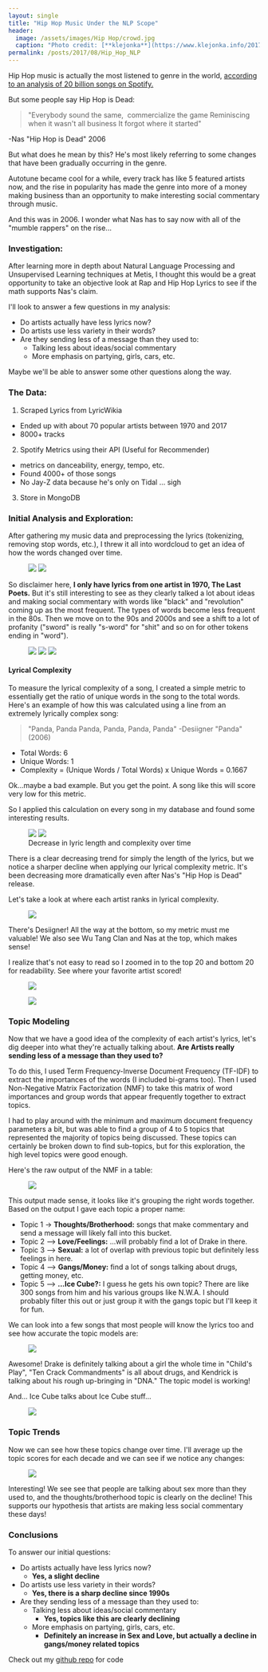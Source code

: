 ```yaml
---
layout: single
title: "Hip Hop Music Under the NLP Scope"
header:
  image: /assets/images/Hip Hop/crowd.jpg
  caption: "Photo credit: [**klejonka**](https://www.klejonka.info/2017kimage-kendrick-lamar-tde-wallpaper.awp)"
permalink: /posts/2017/08/Hip_Hop_NLP
---
```


Hip Hop music is actually the most listened to genre in the world, [according to an analysis of 20 billion songs on Spotify.](http://www.independent.co.uk/arts-entertainment/music/news/hip-hop-is-the-most-listened-to-genre-in-the-world-according-to-spotify-analysis-of-20-billion-10388091.html)

But some people say Hip Hop is Dead:

> "Everybody sound the same, 
commercialize the game
Reminiscing when it wasn't all business
It forgot where it started"

-Nas "Hip Hop is Dead" 2006

But what does he mean by this? He's most likely referring to some changes that have been gradually occurring in the genre.

Autotune became cool for a while, every track has like 5 featured artists now, and the rise in popularity has made the genre into more of a money making business than an opportunity to make interesting social commentary through music.  

And this was in 2006. I wonder what Nas has to say now with all of the "mumble rappers" on the rise...

### Investigation:

After learning more in depth about Natural Language Processing and Unsupervised Learning techniques at Metis, I thought this would be a great opportunity to take an objective look at Rap and Hip Hop Lyrics to see if the math supports Nas's claim.

I'll look to answer a few questions in my analysis:

- Do artists actually have less lyrics now?
- Do artists use less variety in their words?
- Are they sending less of a message than they used to:
  - Talking less about ideas/social commentary
  - More emphasis on partying, girls, cars, etc.

Maybe we'll be able to answer some other questions along the way.

### The Data:

1. Scraped Lyrics from LyricWikia
  - Ended up with about 70 popular artists between 1970 and 2017
  - 8000+ tracks
2. Spotify Metrics using their API (Useful for Recommender)
  - metrics on danceability, energy, tempo, etc.
  - Found 4000+ of those songs
  - No Jay-Z data because he's only on Tidal ... sigh
3. Store in MongoDB

### Initial Analysis and Exploration:

After gathering my music data and preprocessing the lyrics (tokenizing, removing stop words, etc.), I threw it all into wordcloud to get an idea of how the words changed over time.

<figure class="half">
  <a href="/assets/images/Hip Hop/lastpoets.png">
  <img src="/assets/images/Hip Hop/lastpoets.png"></a>
  <a href="/assets/images/Hip Hop/cloud80.png">
  <img src="/assets/images/Hip Hop/cloud80.png"></a>
</figure>

So disclaimer here, **I only have lyrics from one artist in 1970, The Last Poets.** But it's still interesting to see as they clearly talked a lot about ideas and making social commentary with words like "black" and "revolution" coming up as the most frequent. The types of words become less frequent in the 80s. Then we move on to the 90s and 2000s and see a shift to a lot of profanity ("sword" is really "s-word" for "shit" and so on for other tokens ending in "word").

<figure class="third">
  <a href="/assets/images/Hip Hop/cloud1990.png">
  <img src="/assets/images/Hip Hop/cloud1990.png"></a>
  <a href="/assets/images/Hip Hop/cloud2000.png">
  <img src="/assets/images/Hip Hop/cloud2000.png"></a>
  <a href="/assets/images/Hip Hop/cloud10.png">
  <img src="/assets/images/Hip Hop/cloud10.png"></a>
</figure>

#### Lyrical Complexity

To measure the lyrical complexity of a song, I created a simple metric to essentially get the ratio of unique words in the song to the total words. Here's an example of how this was calculated using a line from an extremely lyrically complex song:

> "Panda, Panda
  Panda, Panda, Panda, Panda"
  -Desiigner "Panda" (2006)

- Total Words: 6
- Unique Words: 1
- Complexity = (Unique Words / Total Words) x Unique Words
             = 0.1667

Ok...maybe a bad example. But you get the point. A song like this will score very low for this metric.

So I applied this calculation on every song in my database and found some interesting results.

<figure class="half">
  <a href="/assets/images/Hip Hop/songlength.png">
  <img src="/assets/images/Hip Hop/songlength.png"></a>
  <a href="/assets/images/Hip Hop/complex_time.png">
  <img src="/assets/images/Hip Hop/complex_time.png"></a>
  <figcaption>Decrease in lyric length and complexity over time</figcaption>
</figure>

There is a clear decreasing trend for simply the length of the lyrics, but we notice a sharper decline when applying our lyrical complexity metric. It's been decreasing more dramatically even after Nas's "Hip Hop is Dead" release.

Let's take a look at where each artist ranks in lyrical complexity.

<figure>
  <a href="/assets/images/Hip Hop/artists_by_complexity.png">
  <img src="/assets/images/Hip Hop/artists_by_complexity.png"></a>
</figure>

There's Desiigner! All the way at the bottom, so my metric must me valuable! We also see Wu Tang Clan and Nas at the top, which makes sense!

I realize that's not easy to read so I zoomed in to the top 20 and bottom 20 for readability. See where your favorite artist scored!

<figure>
  <a href="/assets/images/Hip Hop/top20.png">
  <img src="/assets/images/Hip Hop/top20.png"></a>
</figure>

<figure>
  <a href="/assets/images/Hip Hop/bottom20.png">
  <img src="/assets/images/Hip Hop/bottom20.png"></a>
</figure>

### Topic Modeling

Now that we have a good idea of the complexity of each artist's lyrics, let's dig deeper into what they're actually talking about. **Are Artists really sending less of a message than they used to?**

To do this, I used Term Frequency-Inverse Document Frequency (TF-IDF) to extract the importances of the words (I included bi-grams too). Then I used Non-Negative Matrix Factorization (NMF) to take this matrix of word importances and group words that appear frequently together to extract topics.

I had to play around with the minimum and maximum document frequency parameters a bit, but was able to find a group of 4 to 5 topics that represented the majority of topics being discussed. These topics can certainly be broken down to find sub-topics, but for this exploration, the high level topics were good enough.

Here's the raw output of the NMF in a table:

<figure>
  <a href="/assets/images/Hip Hop/topics.png">
  <img src="/assets/images/Hip Hop/topics.png"></a>
</figure>

This output made sense, it looks like it's grouping the right words together. Based on the output I gave each topic a proper name:

- Topic 1 -> **Thoughts/Brotherhood:** songs that make commentary and send a message will likely fall into this bucket.
- Topic 2 --> **Love/Feelings:** ...will probably find a lot of Drake in there.
- Topic 3 --> **Sexual:** a lot of overlap with previous topic but definitely less feelings in here.
- Topic 4 --> **Gangs/Money:** find a lot of songs talking about drugs, getting money, etc.
- Topic 5 --> **...Ice Cube?:** I guess he gets his own topic? There are like 300 songs from him and his various groups like N.W.A. I should probably filter this out or just group it with the gangs topic but I'll keep it for fun.

We can look into a few songs that most people will know the lyrics too and see how accurate the topic models are:

<figure>
  <a href="/assets/images/Hip Hop/topic_examples.png">
  <img src="/assets/images/Hip Hop/topic_examples.png"></a>
</figure>

Awesome! Drake is definitely talking about a girl the whole time in "Child's Play", "Ten Crack Commandments" is all about drugs, and Kendrick is talking about his rough up-bringing in "DNA." The topic model is working!

And... Ice Cube talks about Ice Cube stuff...

<figure>
  <a href="/assets/images/Hip Hop/ice_cube.png">
  <img src="/assets/images/Hip Hop/ice_cube.png"></a>
</figure>

### Topic Trends

Now we can see how these topics change over time. I'll average up the topic scores for each decade and we can see if we notice any changes:

<figure>
  <a href="/assets/images/Hip Hop/topic_trends.png">
  <img src="/assets/images/Hip Hop/topic_trends.png"></a>
</figure>

Interesting! We see see that people are talking about sex more than they used to, and the thoughts/brotherhood topic is clearly on the decline! This supports our hypothesis that artists are making less social commentary these days!

### Conclusions

To answer our initial questions:

- Do artists actually have less lyrics now?
  - **Yes, a slight decline**
- Do artists use less variety in their words?
  - **Yes, there is a sharp decline since 1990s**
- Are they sending less of a message than they used to:
  - Talking less about ideas/social commentary
    - **Yes, topics like this are clearly declining**
  - More emphasis on partying, girls, cars, etc.
    - **Definitely an increase in Sex and Love, but actually a decline in gangs/money related topics**


Check out my [github repo](https://github.com/maielld1/Hip-Hop-Lyrics-NLP-Analysis) for code
